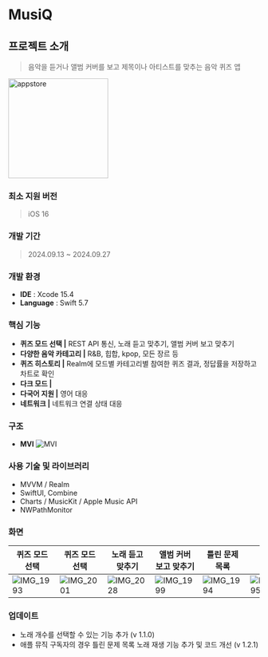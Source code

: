 # MusiQ

## 프로젝트 소개
> 음악을 듣거나 앨범 커버를 보고 제목이나 아티스트를 맞추는 음악 퀴즈 앱
<a href="https://apps.apple.com/kr/app/musiq-%EB%85%B8%EB%9E%98-%EB%A7%9E%EC%B6%94%EA%B8%B0/id6711330766">
    <img width="200" alt="appstore" src="https://github.com/nbcamp-archive/kkuk-ios/assets/26790710/72caf6ff-b829-4608-98d9-16d42d0a3eb0">
</a>
  
### 최소 지원 버전
> iOS 16

### 개발 기간
> 2024.09.13 ~ 2024.09.27

### 개발 환경
- **IDE** : Xcode 15.4
- **Language** : Swift 5.7

### 핵심 기능
- **퀴즈 모드 선택 |** REST API 통신, 노래 듣고 맞추기, 앨범 커버 보고 맞추기
- **다양한 음악 카테고리 |** R&B, 힙합, kpop, 모든 장르 등
- **퀴즈 히스토리 |** Realm에 모드별 카테고리별 참여한 퀴즈 결과, 정답률을 저장하고 차트로 확인
- **다크 모드 |**
- **다국어 지원 |** 영어 대응
- **네트워크 |** 네트워크 연결 상태 대응

### 구조
- **MVI**
![MVI](https://github.com/user-attachments/assets/425673c7-d7c8-4f2b-bf05-f231f30728b3)


### 사용 기술 및 라이브러리
- MVVM / Realm
- SwiftUI, Combine
- Charts / MusicKit / Apple Music API
- NWPathMonitor

### 화면
| 퀴즈 모드 선택 | 퀴즈 모드 선택 | 노래 듣고 맞추기 | 앨범 커버 보고 맞추기 | 틀린 문제 목록 | 차트 |
| --- | --- | --- | --- | --- | --- |
| ![IMG_1993](https://github.com/user-attachments/assets/04474397-aec0-4074-806b-7d2bed905b51) | ![IMG_2001](https://github.com/user-attachments/assets/94acba63-dba6-47a1-a62f-631b78bce3f8) | ![IMG_2028](https://github.com/user-attachments/assets/28f00616-292e-41cc-8a3e-43573211ac13)  | ![IMG_1999](https://github.com/user-attachments/assets/5277f25e-30d5-434a-ab03-ca13bf365460) | ![IMG_1994](https://github.com/user-attachments/assets/b8970a14-624c-4cf9-9fca-c97b32d84b8d) | ![IMG_1995](https://github.com/user-attachments/assets/7e859949-2298-4cb9-95bb-8cdb236ab4f4) |

### 업데이트
- 노래 개수를 선택할 수 있는 기능 추가 (v 1.1.0)
- 애플 뮤직 구독자의 경우 틀린 문제 목록 노래 재생 기능 추가 및 코드 개선 (v 1.2.1)
